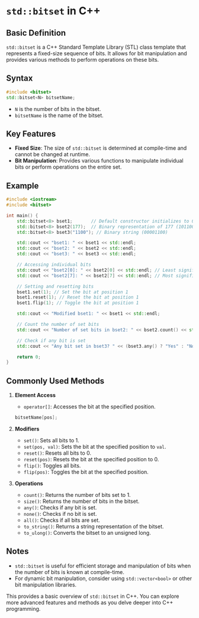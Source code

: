 # `std::bitset` in C++

## Basic Definition
`std::bitset` is a C++ Standard Template Library (STL) class template that represents a fixed-size sequence of bits. It allows for bit manipulation and provides various methods to perform operations on these bits.

## Syntax
```cpp
#include <bitset>
std::bitset<N> bitsetName;
```
- `N` is the number of bits in the bitset.
- `bitsetName` is the name of the bitset.

## Key Features
- **Fixed Size**: The size of `std::bitset` is determined at compile-time and cannot be changed at runtime.
- **Bit Manipulation**: Provides various functions to manipulate individual bits or perform operations on the entire set.

## Example
```cpp
#include <iostream>
#include <bitset>

int main() {
    std::bitset<8> bset1;       // Default constructor initializes to 00000000
    std::bitset<8> bset2(177);  // Binary representation of 177 (10110001)
    std::bitset<8> bset3("1100"); // Binary string (00001100)

    std::cout << "bset1: " << bset1 << std::endl;
    std::cout << "bset2: " << bset2 << std::endl;
    std::cout << "bset3: " << bset3 << std::endl;

    // Accessing individual bits
    std::cout << "bset2[0]: " << bset2[0] << std::endl; // Least significant bit
    std::cout << "bset2[7]: " << bset2[7] << std::endl; // Most significant bit

    // Setting and resetting bits
    bset1.set(1); // Set the bit at position 1
    bset1.reset(1); // Reset the bit at position 1
    bset1.flip(1); // Toggle the bit at position 1

    std::cout << "Modified bset1: " << bset1 << std::endl;

    // Count the number of set bits
    std::cout << "Number of set bits in bset2: " << bset2.count() << std::endl;

    // Check if any bit is set
    std::cout << "Any bit set in bset3? " << (bset3.any() ? "Yes" : "No") << std::endl;

    return 0;
}
```

## Commonly Used Methods

1. **Element Access**
   - `operator[]`: Accesses the bit at the specified position.
   ```cpp
   bitsetName[pos];
   ```

2. **Modifiers**
   - `set()`: Sets all bits to 1.
   - `set(pos, val)`: Sets the bit at the specified position to `val`.
   - `reset()`: Resets all bits to 0.
   - `reset(pos)`: Resets the bit at the specified position to 0.
   - `flip()`: Toggles all bits.
   - `flip(pos)`: Toggles the bit at the specified position.

3. **Operations**
   - `count()`: Returns the number of bits set to 1.
   - `size()`: Returns the number of bits in the bitset.
   - `any()`: Checks if any bit is set.
   - `none()`: Checks if no bit is set.
   - `all()`: Checks if all bits are set.
   - `to_string()`: Returns a string representation of the bitset.
   - `to_ulong()`: Converts the bitset to an unsigned long.

## Notes
- `std::bitset` is useful for efficient storage and manipulation of bits when the number of bits is known at compile-time.
- For dynamic bit manipulation, consider using `std::vector<bool>` or other bit manipulation libraries.

This provides a basic overview of `std::bitset` in C++. You can explore more advanced features and methods as you delve deeper into C++ programming.